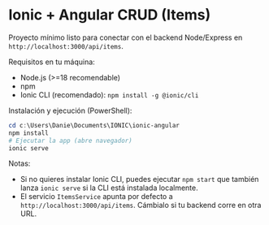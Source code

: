 # Ionic + Angular CRUD (Items)

Proyecto mínimo listo para conectar con el backend Node/Express en `http://localhost:3000/api/items`.

Requisitos en tu máquina:
- Node.js (>=18 recomendable)
- npm
- Ionic CLI (recomendado): `npm install -g @ionic/cli`

Instalación y ejecución (PowerShell):

```powershell
cd c:\Users\Danie\Documents\IONIC\ionic-angular
npm install
# Ejecutar la app (abre navegador)
ionic serve
```

Notas:
- Si no quieres instalar Ionic CLI, puedes ejecutar `npm start` que también lanza `ionic serve` si la CLI está instalada localmente.
- El servicio `ItemsService` apunta por defecto a `http://localhost:3000/api/items`. Cámbialo si tu backend corre en otra URL.

